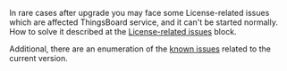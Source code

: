 In rare cases after upgrade you may face some License-related issues which are affected ThingsBoard service, and it can't be started normally. How to solve it described at the [License-related issues](/docs/reference/known-issues/#license-related-issues) block.

Additional, there are an enumeration of the [known issues](/docs/reference/known-issues) related to the current version.